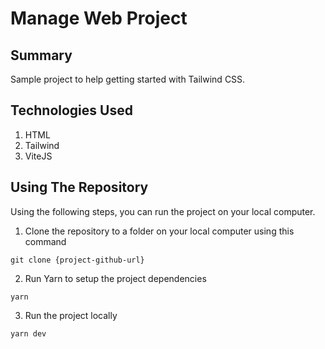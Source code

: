 # Manage Web Project

## Summary

Sample project to help getting started with Tailwind CSS.

## Technologies Used

1. HTML
2. Tailwind
3. ViteJS

## Using The Repository

Using the following steps, you can run the project on your local computer.

1. Clone the repository to a folder on your local computer using this command

```
git clone {project-github-url}
```

2. Run Yarn to setup the project dependencies

```
yarn
```

3. Run the project locally

```
yarn dev
```
